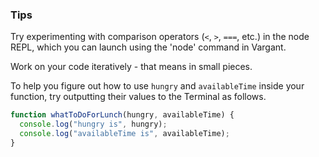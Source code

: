 ### Tips

Try experimenting with comparison operators (`<`, `>`, `===`, etc.) in the node REPL, which you can launch using the 'node' command in Vargant.

Work on your code iteratively - that means in small pieces.

To help you figure out how to use `hungry` and `availableTime` inside your function, try outputting their values to the Terminal as follows.

```javascript
function whatToDoForLunch(hungry, availableTime) {
  console.log("hungry is", hungry);
  console.log("availableTime is", availableTime);
}
```